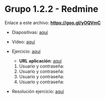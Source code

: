# Grupo 1.2.2 - Redmine
Enlace a este archivo: **https://goo.gl/yOQVmC**


- Diapositivas: [aquí](Presentacion/presentation.pdf)
- Vídeo: [aquí](https://youtu.be/aCrP9A_wCWE)
- Ejercicio: [aquí](Ejercicio/ejercicio.pdf)
	- **URL aplicación**: [aquí](?¿¿?¿?¿)

	1. Usuario y contraseña: 
	2. Usuario y contraseña: 
	3. Usuario y contraseña: 
	4. Usuario y contraseña: 
	

- Resolución ejercicio: [aquí](SolucionEjercicio/solucion.pdf)